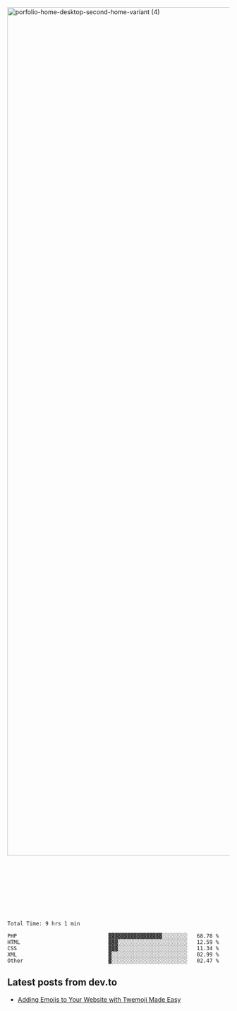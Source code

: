 <img width="1920" alt="porfolio-home-desktop-second-home-variant (4)" src="https://user-images.githubusercontent.com/44812120/231556360-1ee1d327-1a45-4bda-a93d-dd32a34149e4.png">
 
 
 
 
 
 <br><br><br><br><br><br><br>
<!--START_SECTION:waka-->

```text
Total Time: 9 hrs 1 min

PHP                             ▓▓▓▓▓▓▓▓▓▓▓▓▓▓▓▓▓░░░░░░░░   68.78 %
HTML                            ▓▓▓░░░░░░░░░░░░░░░░░░░░░░   12.59 %
CSS                             ▓▓▓░░░░░░░░░░░░░░░░░░░░░░   11.34 %
XML                             ▓░░░░░░░░░░░░░░░░░░░░░░░░   02.99 %
Other                           ▓░░░░░░░░░░░░░░░░░░░░░░░░   02.47 %
```

<!--END_SECTION:waka-->

## Latest posts from dev.to
<!-- MEDIUM-STORY-LIST:START -->
- [Adding Emojis to Your Website with Twemoji Made Easy](https://dev.to/danielsebesta/adding-emojis-to-your-website-with-twemoji-made-easy-mc8)
<!-- MEDIUM-STORY-LIST:END -->

